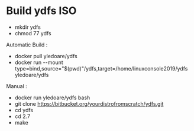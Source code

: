 # Build ydfs ISO

* mkdir ydfs
* chmod 77 ydfs

Automatic Build :

* docker pull yledoare/ydfs
* docker run --mount type=bind,source="$(pwd)"/ydfs,target=/home/linuxconsole2019/ydfs  yledoare/ydfs

Manual :

* docker run yledoare/ydfs bash
* git clone https://bitbucket.org/yourdistrofromscratch/ydfs.git
* cd ydfs
* cd 2.7
* make 

